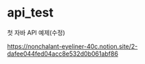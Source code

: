 # api_test


첫 자바 API 예제(수정)

https://nonchalant-eyeliner-40c.notion.site/2-dafee044fed04acc8e532d0b061abf86
